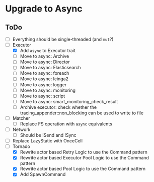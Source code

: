 # Upgrade to Async

## ToDo
- [ ] Everything should be single-threaded (and `mut`?)
- [ ] Executor
  - [x] Add `async` to Executor trait
  - [ ] Move to async: Archive
  - [ ] Move to async: Director
  - [ ] Move to async: Elasticsearch
  - [ ] Move to async: foreach
  - [ ] Move to async: Icinga2
  - [ ] Move to async: logger
  - [ ] Move to async: monitoring
  - [ ] Move to async: script
  - [ ] Move to async: smart_monitoring_check_result
  - [ ] Archive executor: check whether the tracing_appender::non_blocking can be used to write to file 
- [ ] Matcher 
  - [ ] Replace FS operation with `async` equivalents
- [ ] Network
  - [ ] Should be !Send and !Sync
- [ ] Replace LazyStatic with OnceCell
- [ ] Tornado
  - [x] Rewrite actor based Retry Logic to use the Command pattern
  - [x] Rewrite actor based Executor Pool Logic to use the Command pattern
  - [x] Rewrite actor based Pool Logic to use the Command pattern
  - [x] Add SpawnCommand  